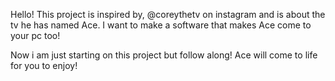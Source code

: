 Hello!
This project is inspired by, @coreythetv on instagram and is about the tv he has named Ace. I want to make a software that makes Ace come to your pc too!

Now i am just starting on this project but follow along! Ace will come to life for you to enjoy!
